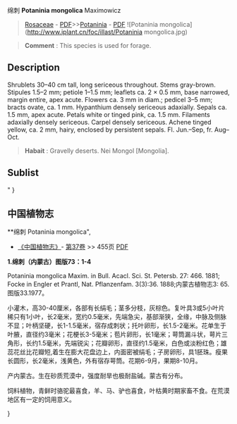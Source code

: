 绵刺 **Potaninia mongolica** Maximowicz

> [Rosaceae](http://www.iplant.cn/info/Rosaceae?t=foc) - [PDF](http://www.iplant.cn/foc/pdf/Rosaceae.pdf)>>[Potaninia](http://www.iplant.cn/info/Potaninia?t=foc) - [PDF](http://www.iplant.cn/foc/pdf/Potaninia.pdf)
![Potaninia mongolica](http://www.iplant.cn/foc/illast/Potaninia mongolica.jpg)

> **Comment** : 
> This species is used for forage.

## Description

Shrublets 30–40 cm tall, long sericeous throughout. Stems gray-brown. Stipules 1.5–2 mm; petiole 1–1.5 mm; leaflets ca. 2 × 0.5 mm, base narrowed, margin entire, apex acute. Flowers ca. 3 mm in diam.; pedicel 3–5 mm; bracts ovate, ca. 1 mm. Hypanthium densely sericeous adaxially. Sepals ca. 1.5 mm, apex acute. Petals white or tinged pink, ca. 1.5 mm. Filaments adaxially densely sericeous. Carpel densely sericeous. Achene tinged yellow, ca. 2 mm, hairy, enclosed by persistent sepals. Fl. Jun.–Sep, fr. Aug–Oct.

> **Habait** : 
> Gravelly deserts.  Nei Mongol [Mongolia].

## Sublist
"
}
## 中国植物志

**绵刺 Potaninia mongolica",

* [《中国植物志》](http://www.iplant.cn/frps)- [第37卷](http://www.iplant.cn/frps/vol/37) >> 455页 [PDF](http://www.iplant.cn/frps/pdf/37/455.PDF)

**1.绵刺（内蒙古）图版73：1-4**

Potaninia mongolica Maxim. in Bull. Acacl. Sci. St. Petersb. 27: 466. 1881; Focke in Engler et Prantl, Nat. Pflanzenfam. 3(3):36. 1888;内蒙古植物志3: 65.图版33.1977。

小灌木，高30-40厘米，各部有长绢毛；茎多分枝，灰棕色。复叶具3或5小叶片稀只有1小叶，长2毫米，宽约0.5毫米，先端急尖，基部渐狭，全缘，中脉及侧脉不显；叶柄坚硬，长1-1.5毫米，宿存成刺状；托叶卵形，长1.5-2毫米。花单生于叶腋，直径约3毫米；花梗长3-5毫米；苞片卵形，长1毫米；萼筒漏斗状，萼片三角形，长约1.5毫米，先端锐尖；花瓣卵形，直径约1.5毫米，白色或淡粉红色；雄蕊花丝比花瓣短,着生在膨大花盘边上，内面密被绢毛；子房卵形，具1胚珠。瘦果长圆形，长2毫米，浅黄色，外有宿存萼筒。花期6-9月，果期8-10月。

产内蒙古。生在砂质荒漠中，强度耐旱也极耐盐碱。蒙古有分布。

饲料植物，青鲜时骆驼最喜食，羊、马、驴也喜食，叶枯黄时期家畜不食。在荒漠地区有一定的饲用意义。

}